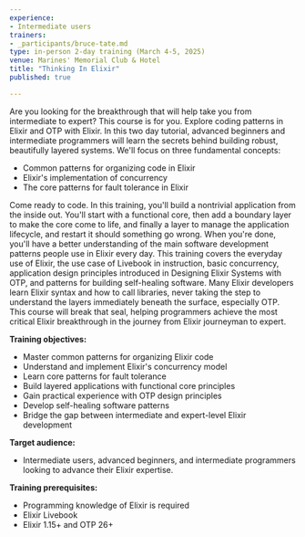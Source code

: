 ```yaml
---
experience:
- Intermediate users
trainers:
- _participants/bruce-tate.md
type: in-person 2-day training (March 4-5, 2025)
venue: Marines' Memorial Club & Hotel
title: "Thinking In Elixir"
published: true

---
```

Are you looking for the breakthrough that will help take you from intermediate to expert? This course is for you. Explore coding patterns in Elixir and OTP with Elixir. In this two day tutorial, advanced beginners and intermediate programmers will learn the secrets behind building robust, beautifully layered systems.
We'll focus on three fundamental concepts:
- Common patterns for organizing code in Elixir
- Elixir's implementation of concurrency
- The core patterns for fault tolerance in Elixir

Come ready to code. In this training, you'll build a nontrivial application from the inside out. You'll start with a functional core, then add a boundary layer to make the core come to life, and finally a layer to manage the application lifecycle, and restart it should something go wrong. When you're done, you'll have a better understanding of the main software development patterns people use in Elixir every day.
This training covers the everyday use of Elixir, the use case of Livebook in instruction, basic concurrency, application design principles introduced in Designing Elixir Systems with OTP, and patterns for building self-healing software. Many Elixir developers learn Elixir syntax and how to call libraries, never taking the step to understand the layers immediately beneath the surface, especially OTP. This course will break that seal, helping programmers achieve the most critical Elixir breakthrough in the journey from Elixir journeyman to expert.

**Training objectives:**
- Master common patterns for organizing Elixir code
- Understand and implement Elixir's concurrency model
- Learn core patterns for fault tolerance
- Build layered applications with functional core principles
- Gain practical experience with OTP design principles
- Develop self-healing software patterns
- Bridge the gap between intermediate and expert-level Elixir development

**Target audience:**
- Intermediate users, advanced beginners, and intermediate programmers looking to advance their Elixir expertise.

**Training prerequisites:**
- Programming knowledge of Elixir is required
- Elixir Livebook
- Elixir 1.15+ and OTP 26+